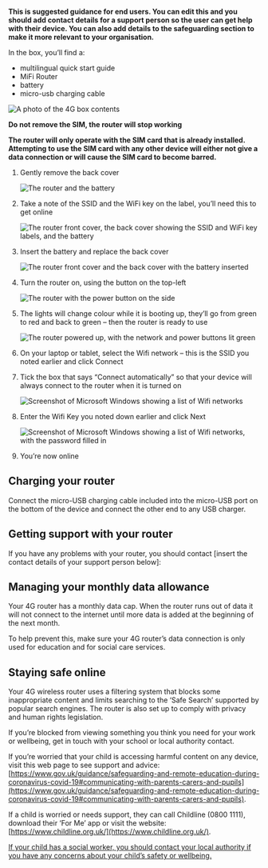 **This is suggested guidance for end users. You can edit this and you should add contact details for a support person so the user can get help with their device. You can also add details to the safeguarding section to make it more relevant to your organisation.**

In the box, you’ll find a:

* multilingual quick start guide
* MiFi Router
* battery
* micro-usb charging cable

![A photo of the 4G box contents](/devices/4g1.jpg)

**Do not remove the SIM, the router will stop working**

**The router will only operate with the SIM card that is already installed. Attempting to use the SIM card with any other device will either not give a data connection or will cause the SIM card to become barred.**

1. Gently remove the back cover

    ![The router and the battery](/devices/4g2.jpg)

2. Take a note of the SSID and the WiFi key on the label, you’ll need this to get online

    ![The router front cover, the back cover showing the SSID and WiFi key labels, and the battery](/devices/4g3.jpg)

3. Insert the battery and replace the back cover

    ![The router front cover and the back cover with the battery inserted](/devices/4g4.jpg)

4. Turn the router on, using the button on the top-left

    ![The router with the power button on the side](/devices/4g5.jpg)

5.  The lights will change colour while it is booting up, they’ll go from green to red and back to green – then the router is ready to use

    ![The router powered up, with the network and power buttons lit green](/devices/4g6.jpg)

6.  On your laptop or tablet, select the Wifi network – this is the SSID you noted earlier and click Connect
7.  Tick the box that says “Connect automatically” so that your device will always connect to the router when it is turned on

    ![Screenshot of Microsoft Windows showing a list of Wifi networks](/devices/4g7.png)

8.  Enter the Wifi Key you noted down earlier and click Next

    ![Screenshot of Microsoft Windows showing a list of Wifi networks, with the password filled in](/devices/4g8.png)

9.  You’re now online

## Charging your router

Connect the micro-USB charging cable included into the micro-USB port on the bottom of the device and connect the other end to any USB charger.

## Getting support with your router

If you have any problems with your router, you should contact \[insert the contact details of your support person below\]:

## Managing your monthly data allowance

Your 4G router has a monthly data cap. When the router runs out of data it will not connect to the internet until more data is added at the beginning of the next month.

To help prevent this, make sure your 4G router’s data connection is only used for education and for social care services.

## Staying safe online

Your 4G wireless router uses a filtering system that blocks some inappropriate content and limits searching to the ‘Safe Search’ supported by popular search engines. The router is also set up to comply with privacy and human rights legislation.

If you’re blocked from viewing something you think you need for your work or wellbeing, get in touch with your school or local authority contact.

If you’re worried that your child is accessing harmful content on any device, visit this web page to see support and advice: [https://www.gov.uk/guidance/safeguarding-and-remote-education-during-coronavirus-covid-19#communicating-with-parents-carers-and-pupils](https://www.gov.uk/guidance/safeguarding-and-remote-education-during-coronavirus-covid-19#communicating-with-parents-carers-and-pupils).

If a child is worried or needs support, they can call Childline (0800 1111), download their ‘For Me’ app or visit the website: [https://www.childline.org.uk/](https://www.childline.org.uk/).

[If your child has a social worker, you should contact your local authority if you have any concerns about your child’s safety or wellbeing.](https://www.childline.org.uk/)
